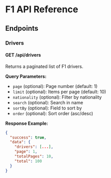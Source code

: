 # F1 API Reference

## Endpoints

### Drivers

#### GET /api/drivers

Returns a paginated list of F1 drivers.

**Query Parameters:**

- `page` (optional): Page number (default: 1)
- `limit` (optional): Items per page (default: 10)
- `nationality` (optional): Filter by nationality
- `search` (optional): Search in name
- `sortBy` (optional): Field to sort by
- `order` (optional): Sort order (asc/desc)

**Response Example:**

```json
{
  "success": true,
  "data": {
    "drivers": [...],
    "page": 1,
    "totalPages": 10,
    "total": 100
  }
}
```
